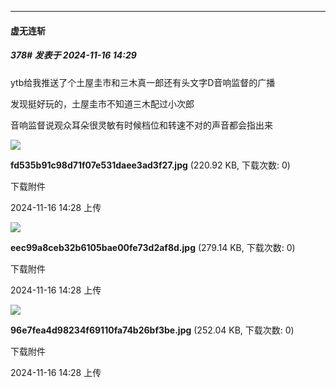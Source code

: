 ﻿
*****

####  虚无连斩  
##### 378#       发表于 2024-11-16 14:29

ytb给我推送了个土屋圭市和三木真一郎还有头文字D音响监督的广播

发现挺好玩的，土屋圭市不知道三木配过小次郎

音响监督说观众耳朵很灵敏有时候档位和转速不对的声音都会指出来

<img src="https://img.saraba1st.com/forum/202411/16/142847diossos6iwjix9de.jpg" referrerpolicy="no-referrer">

<strong>fd535b91c98d71f07e531daee3ad3f27.jpg</strong> (220.92 KB, 下载次数: 0)

下载附件

2024-11-16 14:28 上传

<img src="https://img.saraba1st.com/forum/202411/16/142850k74nhu78fgkdbbrg.jpg" referrerpolicy="no-referrer">

<strong>eec99a8ceb32b6105bae00fe73d2af8d.jpg</strong> (279.14 KB, 下载次数: 0)

下载附件

2024-11-16 14:28 上传

<img src="https://img.saraba1st.com/forum/202411/16/142853wlgh79llde91dm9k.jpg" referrerpolicy="no-referrer">

<strong>96e7fea4d98234f69110fa74b26bf3be.jpg</strong> (252.04 KB, 下载次数: 0)

下载附件

2024-11-16 14:28 上传

